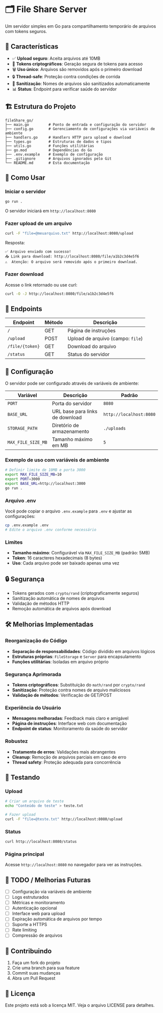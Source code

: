 # 🗂️ File Share Server

Um servidor simples em Go para compartilhamento temporário de arquivos com tokens seguros.

## 🌟 Características

- ✅ **Upload seguro**: Aceita arquivos até 10MB
- 🔐 **Tokens criptográficos**: Geração segura de tokens para acesso
- 🗑️ **Uso único**: Arquivos são removidos após o primeiro download
- 🔒 **Thread-safe**: Proteção contra condições de corrida
- 🧹 **Sanitização**: Nomes de arquivos são sanitizados automaticamente
- 📊 **Status**: Endpoint para verificar saúde do servidor

## 🏗️ Estrutura do Projeto

```
fileShare_go/
├── main.go         # Ponto de entrada e configuração do servidor
├── config.go       # Gerenciamento de configurações via variáveis de ambiente
├── handlers.go     # Handlers HTTP para upload e download
├── types.go        # Estruturas de dados e tipos
├── utils.go        # Funções utilitárias
├── go.mod          # Dependências do Go
├── .env.example    # Exemplo de configuração
├── .gitignore      # Arquivos ignorados pelo Git
└── README.md       # Esta documentação
```

## 🚀 Como Usar

### Iniciar o servidor

```bash
go run .
```

O servidor iniciará em `http://localhost:8080`

### Fazer upload de um arquivo

```bash
curl -F "file=@meuarquivo.txt" http://localhost:8080/upload
```

Resposta:
```
✅ Arquivo enviado com sucesso!
📥 Link para download: http://localhost:8080/file/a1b2c3d4e5f6
⚠️  Atenção: O arquivo será removido após o primeiro download.
```

### Fazer download

Acesse o link retornado ou use curl:

```bash
curl -O -J http://localhost:8080/file/a1b2c3d4e5f6
```

## 📡 Endpoints

| Endpoint | Método | Descrição |
|----------|--------|-----------|
| `/` | GET | Página de instruções |
| `/upload` | POST | Upload de arquivo (campo: `file`) |
| `/file/{token}` | GET | Download do arquivo |
| `/status` | GET | Status do servidor |

## 🔧 Configuração

O servidor pode ser configurado através de variáveis de ambiente:

| Variável | Descrição | Padrão |
|----------|-----------|--------|
| `PORT` | Porta do servidor | `8080` |
| `BASE_URL` | URL base para links de download | `http://localhost:8080` |
| `STORAGE_PATH` | Diretório de armazenamento | `./uploads` |
| `MAX_FILE_SIZE_MB` | Tamanho máximo em MB | `5` |

### Exemplo de uso com variáveis de ambiente

```bash
# Definir limite de 10MB e porta 3000
export MAX_FILE_SIZE_MB=10
export PORT=3000
export BASE_URL=http://localhost:3000
go run .
```

### Arquivo .env

Você pode copiar o arquivo `.env.example` para `.env` e ajustar as configurações:

```bash
cp .env.example .env
# Edite o arquivo .env conforme necessário
```

### Limites

- **Tamanho máximo**: Configurável via `MAX_FILE_SIZE_MB` (padrão: 5MB)
- **Token**: 16 caracteres hexadecimais (8 bytes)
- **Uso**: Cada arquivo pode ser baixado apenas uma vez

## 🔒 Segurança

- Tokens gerados com `crypto/rand` (criptograficamente seguros)
- Sanitização automática de nomes de arquivos
- Validação de métodos HTTP
- Remoção automática de arquivos após download

## 🛠️ Melhorias Implementadas

### Reorganização do Código
- **Separação de responsabilidades**: Código dividido em arquivos lógicos
- **Estruturas próprias**: `FileStorage` e `Server` para encapsulamento
- **Funções utilitárias**: Isoladas em arquivo próprio

### Segurança Aprimorada
- **Tokens criptográficos**: Substituição do `math/rand` por `crypto/rand`
- **Sanitização**: Proteção contra nomes de arquivo maliciosos
- **Validação de métodos**: Verificação de GET/POST

### Experiência do Usuário
- **Mensagens melhoradas**: Feedback mais claro e amigável
- **Página de instruções**: Interface web com documentação
- **Endpoint de status**: Monitoramento da saúde do servidor

### Robustez
- **Tratamento de erros**: Validações mais abrangentes
- **Cleanup**: Remoção de arquivos parciais em caso de erro
- **Thread safety**: Proteção adequada para concorrência

## 🧪 Testando

### Upload
```bash
# Criar um arquivo de teste
echo "Conteúdo de teste" > teste.txt

# Fazer upload
curl -F "file=@teste.txt" http://localhost:8080/upload
```

### Status
```bash
curl http://localhost:8080/status
```

### Página principal
Acesse `http://localhost:8080` no navegador para ver as instruções.

## 📝 TODO / Melhorias Futuras

- [ ] Configuração via variáveis de ambiente
- [ ] Logs estruturados
- [ ] Métricas e monitoramento
- [ ] Autenticação opcional
- [ ] Interface web para upload
- [ ] Expiração automática de arquivos por tempo
- [ ] Suporte a HTTPS
- [ ] Rate limiting
- [ ] Compressão de arquivos

## 🤝 Contribuindo

1. Faça um fork do projeto
2. Crie uma branch para sua feature
3. Commit suas mudanças
4. Abra um Pull Request

## 📄 Licença

Este projeto está sob a licença MIT. Veja o arquivo LICENSE para detalhes.
